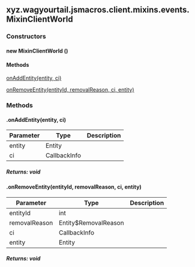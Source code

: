 

xyz.wagyourtail.jsmacros.client.mixins.events.MixinClientWorld
--------------------------------------------------------------

#### 

### Constructors

#### new MixinClientWorld ()




#### Methods

[onAddEntity(entity, ci)](#onAddEntity-Entity-CallbackInfo-)


[onRemoveEntity(entityId, removalReason, ci, entity)](#onRemoveEntity-int-Entity$RemovalReason-CallbackInfo-Entity-)



### Methods

#### .onAddEntity(entity, ci)

| Parameter | Type | Description |
|---|---|---|
| entity | Entity |  |
| ci | CallbackInfo |  |

##### Returns: void



#### .onRemoveEntity(entityId, removalReason, ci, entity)

| Parameter | Type | Description |
|---|---|---|
| entityId | int |  |
| removalReason | Entity$RemovalReason |  |
| ci | CallbackInfo |  |
| entity | Entity |  |

##### Returns: void




